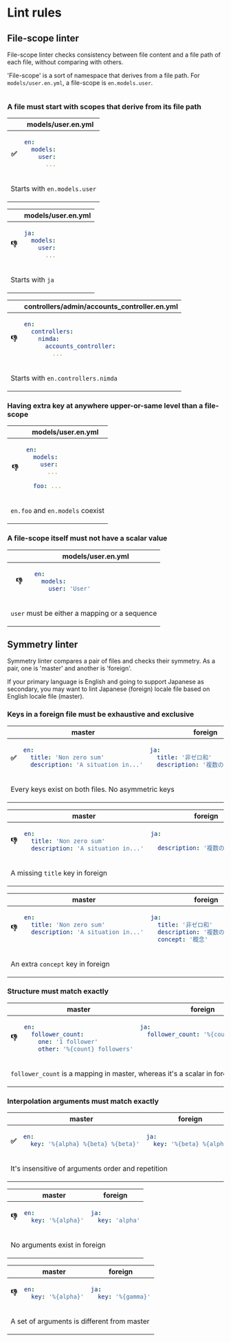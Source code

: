 Lint rules
==========

File-scope linter
-----------------

File-scope linter checks consistency between file content and a file path of each file, without comparing with others.

'File-scope' is a sort of namespace that derives from a file path.
For `models/user.en.yml`, a file-scope is `en.models.user`.

```yaml
```

### A file must start with scopes that derive from its file path

<table><thead><tr>
  <th></th>
  <th>models/user.en.yml</th>
</tr></thead><tbody><tr><th>✅</th><td>

```yaml
en:
  models:
    user:
      ...
```

</td></tr><tr><td colspan=2>

Starts with `en.models.user`

</td></tr></tbody></table>

<table><thead><tr>
  <th></th>
  <th>models/user.en.yml</th>
</tr></thead><tbody><tr><th>👎</th><td>

```yaml
ja:
  models:
    user:
      ...
```

</td></tr><tr><td colspan=2>

Starts with `ja`

</td></tr></tbody></table>

<table><thead><tr>
  <th></th>
  <th>controllers/admin/accounts_controller.en.yml</th>
</tr></thead><tbody><tr><th>👎</th><td>

```yaml
en:
  controllers:
    nimda:
      accounts_controller:
        ...
```

</td></tr><tr><td colspan=2>

Starts with `en.controllers.nimda`

</td></tr></tbody></table>


### Having extra key at anywhere upper-or-same level than a file-scope

<table><thead><tr>
  <th></th>
  <th>models/user.en.yml</th>
</tr></thead><tbody><tr><th>👎</th><td>

```yaml
en:
  models:
    user:
      ...

  foo: ...
```

</td></tr><tr><td colspan=2>

`en.foo` and `en.models` coexist

</td></tr></tbody></table>


### A file-scope itself must not have a scalar value

<table><thead><tr>
  <th></th>
  <th>models/user.en.yml</th>
</tr></thead><tbody><tr><th>👎</th><td>

```yaml
en:
  models:
    user: 'User'
```

</td></tr><tr><td colspan=2>

`user` must be either a mapping or a sequence

</td></tr></tbody></table>


Symmetry linter
---------------

Symmetry linter compares a pair of files and checks their symmetry.
As a pair, one is 'master' and another is 'foreign'.

If your primary language is English and going to support Japanese as secondary, you may want to lint Japanese (foreign) locale file based on English locale file (master).

### Keys in a foreign file must be exhaustive and exclusive

<table><thead><tr>
  <th></th>
  <th>master</th>
  <th>foreign</th>
</tr></thead><tbody><tr><th>✅</th><td>

```yaml
en:
  title: 'Non zero sum'
  description: 'A situation in...'
```

</td><td>

```yaml
ja:
  title: '非ゼロ和'
  description: '複数の人が相互...'
```

</td></tr><tr><td colspan=3>

Every keys exist on both files. No asymmetric keys

</td></tr></tbody></table>


<table><thead><tr>
  <th></th>
  <th>master</th>
  <th>foreign</th>
</tr></thead><tbody><tr><th>👎</th><td>

```yaml
en:
  title: 'Non zero sum'
  description: 'A situation in...'
```

</td><td>

```yaml
ja:

  description: '複数の人が相互...'
```

</td></tr><tr><td colspan=3>

A missing `title` key in foreign

</td></tr></tbody></table>


<table><thead><tr>
  <th></th>
  <th>master</th>
  <th>foreign</th>
</tr></thead><tbody><tr><th>👎</th><td>

```yaml
en:
  title: 'Non zero sum'
  description: 'A situation in...'
  
```

</td><td>

```yaml
ja:
  title: '非ゼロ和'
  description: '複数の人が相互...'
  concept: '概念'
```

</td></tr><tr><td colspan=3>

An extra `concept` key in foreign

</td></tr></tbody></table>


### Structure must match exactly

<table><thead><tr>
  <th></th>
  <th>master</th>
  <th>foreign</th>
</tr></thead><tbody><tr><th>👎</th><td>

```yaml
en:
  follower_count:
    one: '1 follower'
    other: '%{count} followers'
```

</td><td>

```yaml
ja:
  follower_count: '%{count} フォロワ'
  
  
```

</td></tr><tr><td colspan=3>

`follower_count` is a mapping in master, whereas it's a scalar in foreign

</td></tr></tbody></table>


### Interpolation arguments must match exactly

<table><thead><tr>
  <th></th>
  <th>master</th>
  <th>foreign</th>
</tr></thead><tbody><tr><th>✅</th><td>

```yaml
en:
  key: '%{alpha} %{beta} %{beta}'
```

</td><td>

```yaml
ja:
  key: '%{beta} %{alpha}'
```

</td></tr><tr><td colspan=3>

It's insensitive of arguments order and repetition

</td></tr></tbody></table>


<table><thead><tr>
  <th></th>
  <th>master</th>
  <th>foreign</th>
</tr></thead><tbody><tr><th>👎</th><td>

```yaml
en:
  key: '%{alpha}'
```

</td><td>

```yaml
ja:
  key: 'alpha'
```

</td></tr><tr><td colspan=3>

No arguments exist in foreign

</td></tr></tbody></table>


<table><thead><tr>
  <th></th>
  <th>master</th>
  <th>foreign</th>
</tr></thead><tbody><tr><th>👎</th><td>

```yaml
en:
  key: '%{alpha}'
```

</td><td>

```yaml
ja:
  key: '%{gamma}'
```

</td></tr><tr><td colspan=3>

A set of arguments is different from master

</td></tr></tbody></table>
